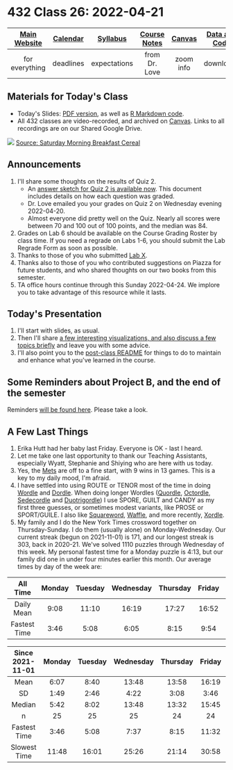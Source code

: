 # 432 Class 26: 2022-04-21

[Main Website](https://thomaselove.github.io/432/) | [Calendar](https://thomaselove.github.io/432/calendar.html) | [Syllabus](https://thomaselove.github.io/432-2022-syllabus/) | [Course Notes](https://thomaselove.github.io/432-notes/) | [Canvas](https://canvas.case.edu) | [Data and Code](https://github.com/THOMASELOVE/432-data) | [Sources](https://github.com/THOMASELOVE/432-2022/tree/main/references) | [Contact Us](https://thomaselove.github.io/432/contact.html)
:-----------: | :--------------: | :----------: | :---------: | :-------------: | :-----------: | :------------: | :-------------:
for everything | deadlines | expectations | from Dr. Love | zoom info | downloads | read/watch | need help?

## Materials for Today's Class

- Today's Slides: [PDF version](https://github.com/THOMASELOVE/432-2022/blob/main/classes/class26/432_2022_slides26.pdf), as well as [R Markdown code](https://github.com/THOMASELOVE/432-2022/blob/main/classes/class26/432_2022_slides26.Rmd). 
- All 432 classes are video-recorded, and archived on [Canvas](https://canvas.case.edu). Links to all recordings are on our Shared Google Drive.

![](https://github.com/THOMASELOVE/432-2022/blob/main/classes/class26/figures/signal.png) [Source: Saturday Morning Breakfast Cereal](http://smbc-comics.com/comic/signal)

## Announcements

1. I'll share some thoughts on the results of Quiz 2.
    - An [answer sketch for Quiz 2 is available now](https://github.com/THOMASELOVE/432-2022/blob/main/quiz/quiz2/432_quiz2sketch_2022.pdf). This document includes details on how each question was graded.
    - Dr. Love emailed you your grades on Quiz 2 on Wednesday evening 2022-04-20.
    - Almost everyone did pretty well on the Quiz. Nearly all scores were between 70 and 100 out of 100 points, and the median was 84.
2. Grades on Lab 6 should be available on the Course Grading Roster by class time. If you need a regrade on Labs 1-6, you should submit the Lab Regrade Form as soon as possible.
3. Thanks to those of you who submitted [Lab X](https://github.com/THOMASELOVE/432-2022/tree/main/labs/labX).
4. Thanks also to those of you who contributed suggestions on Piazza for future students, and who shared thoughts on our two books from this semester.
5. TA office hours continue through this Sunday 2022-04-24. We implore you to take advantage of this resource while it lasts.

## Today's Presentation

1. I'll start with slides, as usual.
2. Then I'll share [a few interesting visualizations, and also discuss a few topics briefly](https://github.com/THOMASELOVE/432-2022/blob/main/classes/class26/stuff.md) and leave you with some advice. 
3. I'll also point you to the [post-class README](https://github.com/THOMASELOVE/432-2022/tree/main/classes/postclass) for things to do to maintain and enhance what you've learned in the course.

## Some Reminders about Project B, and the end of the semester

Reminders [will be found here](https://github.com/THOMASELOVE/432-2022/blob/main/projectB/reminders.md). Please take a look.

## A Few Last Things

1. Erika Hutt had her baby last Friday. Everyone is OK - last I heard.
2. Let me take one last opportunity to thank our Teaching Assistants, especially Wyatt, Stephanie and Shiying who are here with us today.
3. Yes, the [Mets](https://www.mlb.com/mets) are off to a fine start, with 9 wins in 13 games. This is a key to my daily mood, I'm afraid.
4. I have settled into using ROUTE or TENOR most of the time in doing [Wordle](https://www.nytimes.com/games/wordle/index.html) and [Dordle](https://zaratustra.itch.io/dordle). When doing longer Wordles ([Quordle](https://www.quordle.com/#/), [Octordle](https://octordle.com/), [Sedecordle](https://www.sedecordle.com/) and [Duotrigordle](https://duotrigordle.com/)) I use SPORE, GUILT and CANDY as my first three guesses, or sometimes modest variants, like PROSE or SPORT/GUILE. I also like [Squareword](https://squareword.org/), [Waffle](https://wafflegame.net/), and more recently, [Xordle](https://xordle.xyz/).
5. My family and I do the New York Times crossword together on Thursday-Sunday. I do them (usually alone) on Monday-Wednesday. Our current streak (begun on 2021-11-01) is 171, and our longest streak is 303, back in 2020-21. We've solved 1110 puzzles through Wednesday of this week. My personal fastest time for a Monday puzzle is 4:13, but our family did one in under four minutes earlier this month. Our average times by day of the week are:

All Time | Monday | Tuesday | Wednesday | Thursday | Friday | Saturday | Sunday
:------: | :-----: | :----: | :-----: | :----: | :-----: | :----: | :-----: 
Daily Mean | 9:08 | 11:10 | 16:19 | 17:27 | 16:52 | 19:17 | 32:21
Fastest Time | 3:46 | 5:08 | 6:05 | 8:15 | 9:54 | 8:52 | 15:43

Since 2021-11-01 | Monday | Tuesday | Wednesday | Thursday | Friday | Saturday | Sunday
:------: | :-----: | :----: | :-----: | :----: | :-----: | :----: | :-----: 
Mean | 6:07 | 8:40 | 13:48 | 13:58 | 16:19 | 17:16 | 25:16
SD | 1:49 | 2:46 | 4:22 | 3:08 | 3:46 | 5:11 | 3:31
Median | 5:42 | 8:02 | 13:48 | 13:32 | 15:45 | 16:05 | 25:27
n | 25 | 25 | 25 | 24 | 24 | 24 | 24
Fastest Time | 3:46 | 5:08 | 7:37 | 8:15 | 11:32 | 11:22 | 15:43
Slowest Time | 11:48 | 16:01 | 25:26 | 21:14 | 30:58 | 33:12 | 34:08


